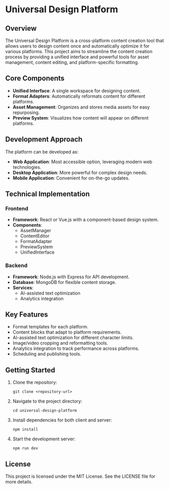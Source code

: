 # Universal Design Platform

## Overview
The Universal Design Platform is a cross-platform content creation tool that allows users to design content once and automatically optimize it for various platforms. This project aims to streamline the content creation process by providing a unified interface and powerful tools for asset management, content editing, and platform-specific formatting.

## Core Components
- **Unified Interface**: A single workspace for designing content.
- **Format Adapters**: Automatically reformats content for different platforms.
- **Asset Management**: Organizes and stores media assets for easy repurposing.
- **Preview System**: Visualizes how content will appear on different platforms.

## Development Approach
The platform can be developed as:
- **Web Application**: Most accessible option, leveraging modern web technologies.
- **Desktop Application**: More powerful for complex design needs.
- **Mobile Application**: Convenient for on-the-go updates.

## Technical Implementation
### Frontend
- **Framework**: React or Vue.js with a component-based design system.
- **Components**: 
  - AssetManager
  - ContentEditor
  - FormatAdapter
  - PreviewSystem
  - UnifiedInterface

### Backend
- **Framework**: Node.js with Express for API development.
- **Database**: MongoDB for flexible content storage.
- **Services**: 
  - AI-assisted text optimization
  - Analytics integration

## Key Features
- Format templates for each platform.
- Content blocks that adapt to platform requirements.
- AI-assisted text optimization for different character limits.
- Image/video cropping and reformatting tools.
- Analytics integration to track performance across platforms.
- Scheduling and publishing tools.

## Getting Started
1. Clone the repository:
   ```
   git clone <repository-url>
   ```
2. Navigate to the project directory:
   ```
   cd universal-design-platform
   ```
3. Install dependencies for both client and server:
   ```
   npm install
   ```
4. Start the development server:
   ```
   npm run dev
   ```

## License
This project is licensed under the MIT License. See the LICENSE file for more details.